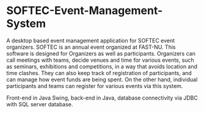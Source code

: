 # SOFTEC-Event-Management-System
A desktop based event management application for SOFTEC event organizers. SOFTEC is an annual event organized at FAST-NU. This software is designed for Organizers as well as participants. Organizers can call meetings with teams, decide venues and time for various events, such as seminars, exhibitions and competitions,  in a way that avoids location and time clashes. They can also keep track of registration of participants, and can manage how event funds are being spent. On the other hand, individual participants and teams can register for various events via this system. 

Front-end in Java Swing, back-end in Java, database connectivity via JDBC with SQL server database.
